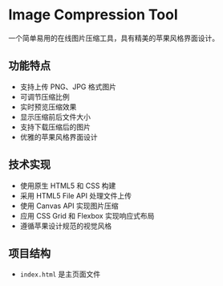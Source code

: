 # Image Compression Tool

一个简单易用的在线图片压缩工具，具有精美的苹果风格界面设计。

## 功能特点

- 支持上传 PNG、JPG 格式图片
- 可调节压缩比例
- 实时预览压缩效果
- 显示压缩前后文件大小
- 支持下载压缩后的图片
- 优雅的苹果风格界面设计

## 技术实现

- 使用原生 HTML5 和 CSS 构建
- 采用 HTML5 File API 处理文件上传
- 使用 Canvas API 实现图片压缩
- 应用 CSS Grid 和 Flexbox 实现响应式布局
- 遵循苹果设计规范的视觉风格

## 项目结构

- `index.html` 是主页面文件

</file> 